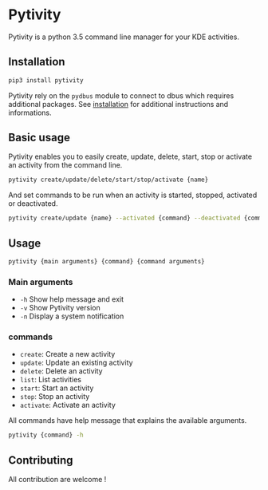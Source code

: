 # Pytivity

Pytivity is a python 3.5 command line manager for your KDE activities.

## Installation

```bash
pip3 install pytivity
```

Pytivity rely on the `pydbus` module to connect to dbus which requires additional packages.
See [installation](https://github.com/Ovvovy/pytivity/tree/master/doc/install.md) for additional instructions and informations.

## Basic usage

Pytivity enables you to easily create, update, delete, start, stop or activate an activity from the command line.

```bash
pytivity create/update/delete/start/stop/activate {name}
```

And set commands to be run when an activity is started, stopped, activated or deactivated.

```bash
pytivity create/update {name} --activated {command} --deactivated {command} --started {command} --stopped {command}
```

## Usage

```bash
pytivity {main arguments} {command} {command arguments}
```

### Main arguments

- `-h` Show help message and exit
- `-v` Show Pytivity version
- `-n` Display a system notification

### commands

- `create`: Create a new activity
- `update`: Update an existing activity
- `delete`: Delete an activity
- `list`: List activities
- `start`: Start an activity
- `stop`: Stop an activity
- `activate`: Activate an activity

All commands have help message that explains the available arguments.

```bash
pytivity {command} -h
```

## Contributing

All contribution are welcome !